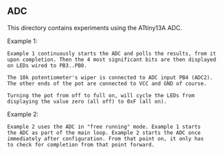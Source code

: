 ADC
---

This directory contains experiments using the ATtiny13A ADC.

Example 1:

    Example 1 continuously starts the ADC and polls the results, from it
    upon completion. Then the 4 most significant bits are then displayed
    on LEDs wired to PB3..PB0. 

    The 10k potentiometer's wiper is connected to ADC input PB4 (ADC2).
    The other ends of the pot are connected to VCC and GND of course.

    Turning the pot from off to full on, will cycle the LEDs from 
    displaying the value zero (all off) to 0xF (all on).

Example 2:

    Example 2 uses the ADC in "free running" mode. Example 1 starts
    the ADC as part of the main loop. Example 2 starts the ADC once
    immediately after configuration. From that point on, it only has 
    to check for completion from that point forward.
